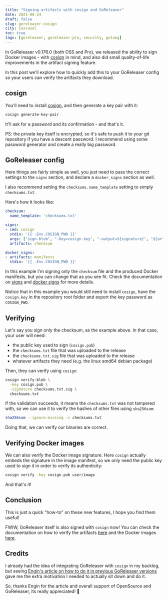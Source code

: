 ```yaml
---
title: "Signing artifacts with cosign and GoReleaser"
date: 2021-08-24
draft: false
slug: goreleaser-cosign
city: Cascavel
toc: true
tags: [goreleaser, goreleaser-pro, security, golang]
---
```


In GoReleaser v0.176.0 (both OSS and Pro), we released the ability to sign Docker images - with [cosign](https://github.com/sigstore/cosign) in mind, and also did small quality-of-life improvements in the artifact signing feature.

In this post we'll explore how to quickly add this to your GoReleaser config so your users can verify the artifacts they download.

## cosign

You'll need to install [cosign](https://github.com/sigstore/cosign), and then generate a key pair with it:

```sh
cosign generate-key-pair
```

It'll ask for a password and its confirmation - and that's it.

PS: the private key itself is encrypted, so it's safe to push it to your git repository if you have a descent password. I recommend using some password generator and create a really big password.

## GoReleaser config

Here things are fairly simple as well, you just need to pass the correct settings to the `signs` section, and declare a `docker_signs` section as well.

I also recommend setting the `checksums.name_template` setting to simply `checksums.txt`.

Here's how it looks like:

```yaml
checksum:
  name_template: 'checksums.txt'

signs:
- cmd: cosign
  stdin: '{{ .Env.COSIGN_PWD }}'
  args: ["sign-blob", "-key=cosign.key", "-output=${signature}", "${artifact}"]
  artifacts: checksum

docker_signs:
- artifacts: manifests
  stdin: '{{ .Env.COSIGN_PWD }}'
```

In this example I'm signing only the `checksum` file and the produced Docker manifests, but you can change that as you see fit. Check the documentation on [signs](https://goreleaser.com/customization/sign/) and [docker signs](https://goreleaser.com/customization/docker_sign/) for more details.

Notice that in this example you would still need to install `cosign`, have the `cosign.key` in the repository root folder and export the key password as `COSIGN_PWD`.

## Verifying

Let's say you sign only the checksum, as the example above. In that case, your user will need:

- the public key used to sign (`cosign.pub`)
- the `checksums.txt` file that was uploaded to the release
- the `checksums.txt.sig` file that was uploaded to the release
- whatever artifacts they need (e.g. the linux amd64 debian package)

Then, they can verify using `cosign`:

```sh
cosign verify-blob \
  -key cosign.pub \
  -signature checksums.txt.sig \
  checksums.txt
```

If the validation succeeds, it means the `checksums.txt` was not tampered with, so we can use it to verify the hashes of other files using `sha256sum`:

```sh
sha256sum --ignore-missing -c checksums.txt
```

Doing that, we can verify our binaries are correct.

## Verifying Docker images

We can also verify the Docker image signature. Here `cosign` actually embeds the signature in the image manifest, so we only need the public key used to sign it in order to verify its authenticity:

```sh
cosign verify -key cosign.pub user/image
```

And that's it!

## Conclusion

This is just a quick "how-to" on these new features, I hope you find them useful!

FWIW, GoReleaser itself is also signed with `cosign` now! You can check the documentation on how to verify the artifacts [here](https://goreleaser.com/install/#verifying-the-binaries) and the Docker images [here](https://goreleaser.com/install/#verifying-docker-images).

## Credits

I already had the idea of integrating GoReleaser with `cosign` in my backlog, but seeing [Engin's article on how to do it in previous GoReleaser versions](https://blog.ediri.io/build-trust-with-signing-your-cli-binary-and-container) gave me the extra motivation I needed to actually sit down and do it.

So, thanks Engin for the article and overall support of OpenSource and GoReleaser, its really appreciated! 🖤
